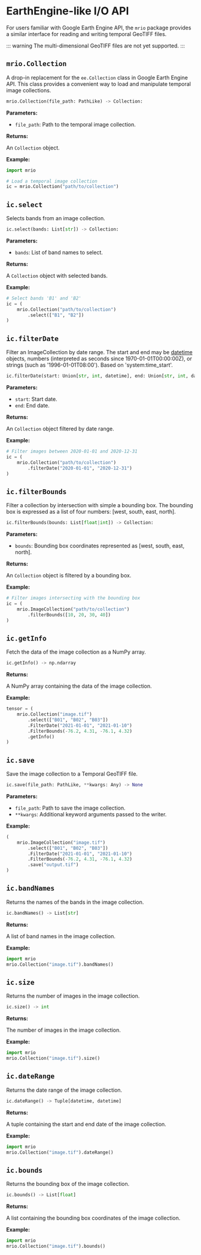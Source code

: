 # EarthEngine-like I/O API

For users familiar with Google Earth Engine API, the `mrio` 
package provides a similar interface for reading and 
writing temporal GeoTIFF files.

::: warning
The multi-dimensional GeoTIFF files are not yet supported.
:::


## `mrio.Collection`

A drop-in replacement for the `ee.Collection` class 
in Google Earth Engine API. This class provides a
convenient way to load and manipulate temporal image
collections.

```python
mrio.Collection(file_path: PathLike) -> Collection:
```

**Parameters:**

- `file_path`: Path to the temporal image collection.

**Returns:**

An `Collection` object.

**Example:**

```python
import mrio

# Load a temporal image collection
ic = mrio.Collection("path/to/collection")
```

## `ic.select`

Selects bands from an image collection.

```python
ic.select(bands: List[str]) -> Collection:
```

**Parameters:**

- `bands`: List of band names to select.

**Returns:**

A `Collection` object with selected bands.

**Example:**

```python
# Select bands 'B1' and 'B2'
ic = (
    mrio.Collection("path/to/collection")
        .select(["B1", "B2"])
)
```


## `ic.filterDate`

Filter an ImageCollection by date range. The start and end may be [datetime](https://docs.python.org/3/library/datetime.html) objects, numbers (interpreted as seconds since 1970-01-01T00:00:00Z), or strings (such as '1996-01-01T08:00'). Based on 'system:time_start'.

```python
ic.filterDate(start: Union[str, int, datetime], end: Union[str, int, datetime]) -> Collection:
```

**Parameters:**

- `start`: Start date.
- `end`: End date.

**Returns:**

An `Collection` object filtered by date range.

**Example:**

```python
# Filter images between 2020-01-01 and 2020-12-31
ic = (
    mrio.Collection("path/to/collection")
        .filterDate("2020-01-01", "2020-12-31")
)
```

## `ic.filterBounds`

Filter a collection by intersection with simple a bounding box. The bounding box is expressed as a list of four numbers: [west, south, east, north]. 

```python
ic.filterBounds(bounds: List[float|int]) -> Collection:
```

**Parameters:**

- `bounds`: Bounding box coordinates represented as [west, south, east, north].

**Returns:**

An `Collection` object is filtered by a bounding box.

**Example:**

```python
# Filter images intersecting with the bounding box
ic = (
    mrio.ImageCollection("path/to/collection")
        .filterBounds([10, 20, 30, 40])
)
```


## `ic.getInfo`

Fetch the data of the image collection as a NumPy array.

```python
ic.getInfo() -> np.ndarray
```

**Returns:**

A NumPy array containing the data of the image collection.

**Example:**

```python
tensor = (
    mrio.Collection("image.tif")
        .select(["B01", "B02", "B03"])
        .FilterDate("2021-01-01", "2021-01-10")
        .FilterBounds(-76.2, 4.31, -76.1, 4.32)
        .getInfo()        
)    
```

## `ic.save`

Save the image collection to a Temporal GeoTIFF file.

```python
ic.save(file_path: PathLike, **kwargs: Any) -> None
```

**Parameters:**

- `file_path`: Path to save the image collection.
- `**kwargs`: Additional keyword arguments passed to the writer.

**Example:**

```python
(
    mrio.ImageCollection("image.tif")
        .select(["B01", "B02", "B03"])
        .FilterDate("2021-01-01", "2021-01-10")
        .FilterBounds(-76.2, 4.31, -76.1, 4.32)
        .save("output.tif")        
)    
```

## `ic.bandNames`

Returns the names of the bands in the image collection.

```python
ic.bandNames() -> List[str]
```

**Returns:**

A list of band names in the image collection.

**Example:**

```python
import mrio
mrio.Collection("image.tif").bandNames()
```

## `ic.size`

Returns the number of images in the image collection.

```python
ic.size() -> int
```

**Returns:**

The number of images in the image collection.

**Example:**

```python
import mrio
mrio.Collection("image.tif").size()
```

## `ic.dateRange`

Returns the date range of the image collection.

```python
ic.dateRange() -> Tuple[datetime, datetime]
```

**Returns:**

A tuple containing the start and end date of the image collection.

**Example:**

```python
import mrio
mrio.Collection("image.tif").dateRange()
```

## `ic.bounds`

Returns the bounding box of the image collection.

```python
ic.bounds() -> List[float]
```

**Returns:**

A list containing the bounding box coordinates of the image collection.

**Example:**

```python
import mrio
mrio.Collection("image.tif").bounds()
```

